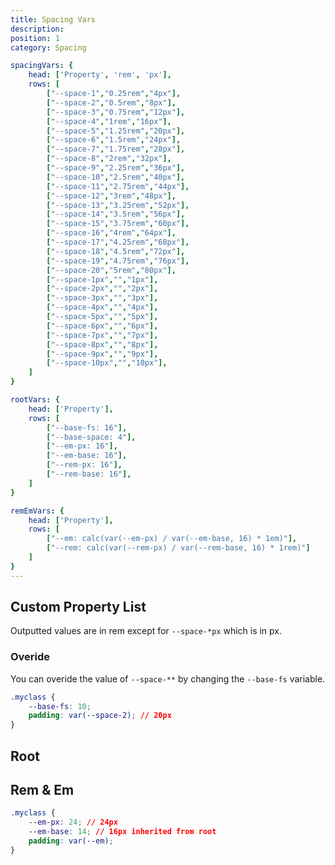 ```yaml
---
title: Spacing Vars
description:
position: 1
category: Spacing

spacingVars: {
	head: ['Property', 'rem', 'px'],
	rows: [
		["--space-1","0.25rem","4px"],
		["--space-2","0.5rem","8px"],
		["--space-3","0.75rem","12px"],
		["--space-4","1rem","16px"],
		["--space-5","1.25rem","20px"],
		["--space-6","1.5rem","24px"],
		["--space-7","1.75rem","28px"],
		["--space-8","2rem","32px"],
		["--space-9","2.25rem","36px"],
		["--space-10","2.5rem","40px"],
		["--space-11","2.75rem","44px"],
		["--space-12","3rem","48px"],
		["--space-13","3.25rem","52px"],
		["--space-14","3.5rem","56px"],
		["--space-15","3.75rem","60px"],
		["--space-16","4rem","64px"],
		["--space-17","4.25rem","68px"],
		["--space-18","4.5rem","72px"],
		["--space-19","4.75rem","76px"],
		["--space-20","5rem","80px"],
		["--space-1px","","1px"],
		["--space-2px","","2px"],
		["--space-3px","","3px"],
		["--space-4px","","4px"],
		["--space-5px","","5px"],
		["--space-6px","","6px"],
		["--space-7px","","7px"],
		["--space-8px","","8px"],
		["--space-9px","","9px"],
		["--space-10px","","10px"],
	]
}

rootVars: {
	head: ['Property'],
	rows: [
		["--base-fs: 16"],
		["--base-space: 4"],
		["--em-px: 16"],
		["--em-base: 16"],
		["--rem-px: 16"],
		["--rem-base: 16"],
	]
}

remEmVars: {
	head: ['Property'],
	rows: [
		["--em: calc(var(--em-px) / var(--em-base, 16) * 1em)"],
		["--rem: calc(var(--rem-px) / var(--rem-base, 16) * 1rem)"]
	]
}
---
```


## Custom Property List

Outputted values are in rem except for `--space-*px` which is in px.

<c-table pn="spacingVars"></c-table>

### Overide

You can overide the value of `--space-**` by changing the `--base-fs` variable.

```css
.myclass {
	--base-fs: 10;
	padding: var(--space-2); // 20px
}
```

## Root

<c-table pn="rootVars"></c-table>

## Rem & Em

<c-table pn="remEmVars"></c-table>

```css
.myclass {
	--em-px: 24; // 24px
	--em-base: 14; // 16px inherited from root
	padding: var(--em);
}
```
